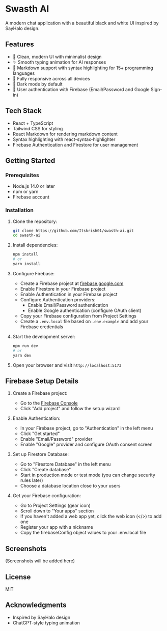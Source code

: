 # Swasth AI

A modern chat application with a beautiful black and white UI inspired by SayHalo design.

## Features

- 🎨 Clean, modern UI with minimalist design
- ✨ Smooth typing animation for AI responses
- 💬 Markdown support with syntax highlighting for 15+ programming languages
- 📱 Fully responsive across all devices
- 🌙 Dark mode by default
- 🔐 User authentication with Firebase (Email/Password and Google Sign-in)

## Tech Stack

- React + TypeScript
- Tailwind CSS for styling
- React Markdown for rendering markdown content
- Syntax highlighting with react-syntax-highlighter
- Firebase Authentication and Firestore for user management

## Getting Started

### Prerequisites

- Node.js 14.0 or later
- npm or yarn
- Firebase account

### Installation

1. Clone the repository:

   ```bash
   git clone https://github.com/Itskrish01/swasth-ai.git
   cd swasth-ai
   ```

2. Install dependencies:

   ```bash
   npm install
   # or
   yarn install
   ```

3. Configure Firebase:

   - Create a Firebase project at [firebase.google.com](https://firebase.google.com)
   - Enable Firestore in your Firebase project
   - Enable Authentication in your Firebase project
   - Configure Authentication providers:
     - Enable Email/Password authentication
     - Enable Google authentication (configure OAuth client)
   - Copy your Firebase configuration from Project Settings
   - Create a `.env.local` file based on `.env.example` and add your Firebase credentials

4. Start the development server:

   ```bash
   npm run dev
   # or
   yarn dev
   ```

5. Open your browser and visit `http://localhost:5173`

## Firebase Setup Details

1. Create a Firebase project:

   - Go to the [Firebase Console](https://console.firebase.google.com/)
   - Click "Add project" and follow the setup wizard

2. Enable Authentication:

   - In your Firebase project, go to "Authentication" in the left menu
   - Click "Get started"
   - Enable "Email/Password" provider
   - Enable "Google" provider and configure OAuth consent screen

3. Set up Firestore Database:

   - Go to "Firestore Database" in the left menu
   - Click "Create database"
   - Start in production mode or test mode (you can change security rules later)
   - Choose a database location close to your users

4. Get your Firebase configuration:
   - Go to Project Settings (gear icon)
   - Scroll down to "Your apps" section
   - If you haven't added a web app yet, click the web icon (</>) to add one
   - Register your app with a nickname
   - Copy the firebaseConfig object values to your .env.local file

## Screenshots

(Screenshots will be added here)

## License

MIT

## Acknowledgments

- Inspired by SayHalo design
- ChatGPT-style typing animation
